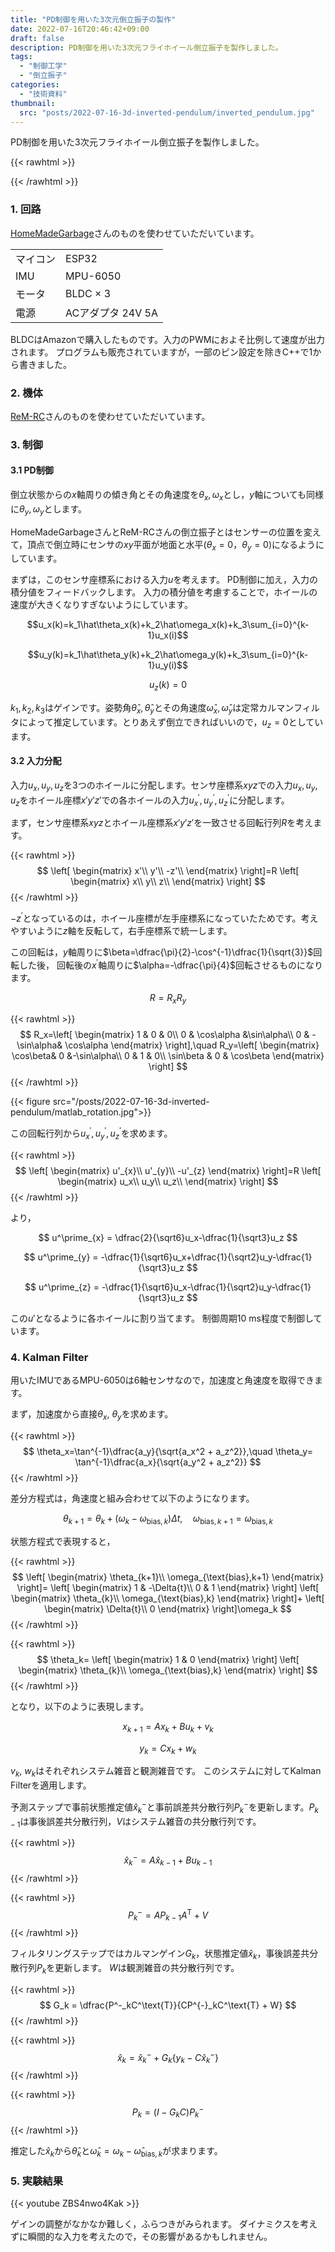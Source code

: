 ```yaml
---
title: "PD制御を用いた3次元倒立振子の製作"
date: 2022-07-16T20:46:42+09:00
draft: false
description: PD制御を用いた3次元フライホイール倒立振子を製作しました。
tags:
  - "制御工学"
  - "倒立振子"
categories:
  - "技術資料"
thumbnail:
  src: "posts/2022-07-16-3d-inverted-pendulum/inverted_pendulum.jpg"
---
```


PD制御を用いた3次元フライホイール倒立振子を製作しました。

<!--more-->

{{< rawhtml >}}
<script src="https://cdnjs.cloudflare.com/ajax/libs/mathjax/2.7.4/MathJax.js?config=TeX-AMS-MML_HTMLorMML"></script>
<script type="text/x-mathjax-config">
    MathJax.Hub.Config({tex2jax: {inlineMath: [['$','$'], ['\\(','\\)']]}});
</script>
{{< /rawhtml >}}

### 1. 回路
[HomeMadeGarbage](https://shop.homemadegarbage.com/product-category/hmg/)さんのものを使わせていただいています。

|    |       |
| ---- |----|
|  マイコン  | ESP32 |
|  IMU  |  MPU-6050 |
|  モータ |   BLDC × 3　|
|  電源  |  ACアダプタ 24V 5A  |

BLDCはAmazonで購入したものです。入力のPWMにおよそ比例して速度が出力されます。
プログラムも販売されていますが，一部のピン設定を除きC++で1から書きました。

### 2. 機体
[ReM-RC](https://www.youtube.com/watch?v=AJQZFHJzwt4&list=LL&index=10&t=263s)さんのものを使わせていただいています。

### 3. 制御
#### 3.1 PD制御
倒立状態からの$x$軸周りの傾き角とその角速度を$\theta_x,\omega_x$とし，$y$軸についても同様に$\theta_y,\omega_y$とします。

HomeMadeGarbageさんとReM-RCさんの倒立振子とはセンサーの位置を変えて，頂点で倒立時にセンサの$xy$平面が地面と水平($\theta_x=0$，$\theta_y=0$)になるようにしています。

まずは，このセンサ座標系における入力$u$を考えます。
PD制御に加え，入力の積分値をフィードバックします。
入力の積分値を考慮することで，ホイールの速度が大きくなりすぎないようにしています。

$$u_x(k)=k_1\hat\theta_x(k)+k_2\hat\omega_x(k)+k_3\sum_{i=0}^{k-1}u_x(i)$$

$$u_y(k)=k_1\hat\theta_y(k)+k_2\hat\omega_y(k)+k_3\sum_{i=0}^{k-1}u_y(i)$$

$$u_z(k) = 0$$

$k_1,k_2,k_3$はゲインです。姿勢角$\hat\theta_x,\hat\theta_y$とその角速度$\hat\omega_x,\hat\omega_y$は定常カルマンフィルタによって推定しています。とりあえず倒立できればいいので，$u_z=0$としています。

#### 3.2 入力分配
入力$u_x,u_y,u_z$を3つのホイールに分配します。センサ座標系$xyz$での入力$u_x,u_y,u_z$をホイール座標$x'y'z'$での各ホイールの入力$u^\prime_{x},u^\prime_{y},u^\prime_{z}$に分配します。

まず，センサ座標系$xyz$とホイール座標系$x'y'z'$を一致させる回転行列$R$を考えます。

{{< rawhtml >}}
$$
\left[
\begin{matrix}
    x'\\
    y'\\
    -z'\\
\end{matrix}
\right]=R
\left[
\begin{matrix}
    x\\
    y\\
    z\\
\end{matrix}
\right]
$$
{{< /rawhtml >}}

$-z^\prime$となっているのは，ホイール座標が左手座標系になっていたためです。考えやすいように$z$軸を反転して，右手座標系で統一します。

この回転は，$y$軸周りに$\beta=\dfrac{\pi}{2}-\cos^{-1}\dfrac{1}{\sqrt{3}}$回転した後，
回転後の$x^\prime$軸周りに$\alpha=-\dfrac{\pi}{4}$回転させるものになります。

$$
R=R_xR_y
$$

{{< rawhtml >}}
$$
R_x=\left[
\begin{matrix}
    1 & 0 & 0\\
    0 & \cos\alpha &\sin\alpha\\
    0 & -\sin\alpha& \cos\alpha
\end{matrix}
\right],\quad
R_y=\left[
\begin{matrix}
    \cos\beta& 0 &-\sin\alpha\\
    0 & 1 & 0\\
    \sin\beta & 0 & \cos\beta
\end{matrix}
\right]
$$
{{< /rawhtml >}}

{{< figure src="/posts/2022-07-16-3d-inverted-pendulum/matlab_rotation.jpg">}}

この回転行列から$u^\prime_{x},u^\prime_{y},u^\prime_{z}$を求めます。

{{< rawhtml >}}
$$
\left[
\begin{matrix}
    u'_{x}\\
    u'_{y}\\
    -u'_{z}
\end{matrix}
\right]=R
\left[
\begin{matrix}
    u_x\\
    u_y\\
    u_z\\
\end{matrix}
\right]
$$
{{< /rawhtml >}}

<!-- $$
u_xx+u_yy+u_zz=u^\prime_{x}x'+u^\prime_{y}y'+u^\prime_{z}z'
$$

$$
x = \dfrac{-y'-z'+2x'}{\sqrt6}
$$

$$
y = \dfrac{y'-z'}{\sqrt2}
$$

$$
z = -\dfrac{x'+y'+z'}{\sqrt3}
$$ -->

より，

$$
u^\prime_{x} = \dfrac{2}{\sqrt6}u_x-\dfrac{1}{\sqrt3}u_z
$$

$$
u^\prime_{y} = -\dfrac{1}{\sqrt6}u_x+\dfrac{1}{\sqrt2}u_y-\dfrac{1}{\sqrt3}u_z
$$

$$
u^\prime_{z} = -\dfrac{1}{\sqrt6}u_x-\dfrac{1}{\sqrt2}u_y-\dfrac{1}{\sqrt3}u_z
$$

<!-- としてホイールに入力します。 -->
この$u'$となるように各ホイールに割り当てます。
制御周期$10\ \text{ms}$程度で制御しています。

### 4. Kalman Filter
用いたIMUであるMPU-6050は6軸センサなので，加速度と角速度を取得できます。

まず，加速度から直接$\theta_x,\ \theta_y$を求めます。

{{< rawhtml >}}
$$
\theta_x=\tan^{-1}\dfrac{a_y}{\sqrt{a_x^2 + a_z^2}},\quad \theta_y= \tan^{-1}\dfrac{a_x}{\sqrt{a_y^2 + a_z^2}}
$$
{{< /rawhtml >}}

差分方程式は，角速度と組み合わせて以下のようになります。

$$
\theta_{k+1}=\theta_k+(\omega_k-\omega_{\text{bias},k})\Delta{t},\quad \omega_{\text{bias},k+1}=\omega_{\text{bias},k}
$$

状態方程式で表現すると，

{{< rawhtml >}}
$$
\left[
\begin{matrix}
    \theta_{k+1}\\
    \omega_{\text{bias},k+1}
\end{matrix}
\right]=
\left[
\begin{matrix}
    1 & -\Delta{t}\\
    0 & 1
\end{matrix}
\right]
\left[
\begin{matrix}
    \theta_{k}\\
    \omega_{\text{bias},k}
\end{matrix}
\right]+
\left[
\begin{matrix}
    \Delta{t}\\
    0
\end{matrix}
\right]\omega_k
$$
{{< /rawhtml >}}

{{< rawhtml >}}
$$
\theta_k=
\left[
\begin{matrix}
    1 & 0
\end{matrix}
\right]
\left[
\begin{matrix}
    \theta_{k}\\
    \omega_{\text{bias},k}
\end{matrix}
\right]
$$
{{< /rawhtml >}}

となり，以下のように表現します。

$$
x_{k+1}=Ax_k+Bu_k+v_k
$$

$$
y_k=Cx_k+w_k
$$

$v_k,\ w_k$はそれぞれシステム雑音と観測雑音です。
このシステムに対してKalman Filterを適用します。

予測ステップで事前状態推定値$\hat x_{k}^-$と事前誤差共分散行列$P_k^{-}$を更新します。$P_{k-1}$は事後誤差共分散行列，$V$はシステム雑音の共分散行列です。

{{< rawhtml >}}
$$
\hat x_{k}^- = A\hat x_{k-1}+Bu_{k-1}
$$
{{< /rawhtml >}}

{{< rawhtml >}}
$$ 
P^{-}_k = AP_{k-1}A^\text{T}+V
$$
{{< /rawhtml >}}

フィルタリングステップではカルマンゲイン$G_k$，状態推定値$\hat x_k$，事後誤差共分散行列$P_k$を更新します。
$W$は観測雑音の共分散行列です。

{{< rawhtml >}}
$$
G_k = \dfrac{P^-_kC^\text{T}}{CP^{-}_kC^\text{T} + W}
$$
{{< /rawhtml >}}

{{< rawhtml >}}
$$
\hat x_k = \hat x_{k}^- + G_k\{y_k - C\hat x_{k}^-\}
$$
{{< /rawhtml >}}

{{< rawhtml >}}
$$
P_k = (I - G_kC)P^-_k
$$
{{< /rawhtml >}}

推定した$\hat x_k$から$\hat\theta_k$と$\hat\omega_k=\omega_k-\hat\omega_{\text{bias},k}$が求まります。

### 5. 実験結果
{{< youtube ZBS4nwo4Kak >}}

ゲインの調整がなかなか難しく，ふらつきがみられます。
ダイナミクスを考えずに瞬間的な入力を考えたので，その影響があるかもしれません。
<!-- $z$軸周りの入力$u_z$を制御に加えるのも，ふらつきを収える方法だと考えています。 -->

